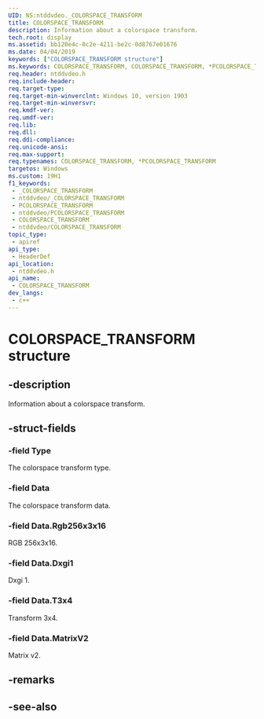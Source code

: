 ```yaml
---
UID: NS:ntddvdeo._COLORSPACE_TRANSFORM
title: COLORSPACE_TRANSFORM
description: Information about a colorspace transform.
tech.root: display
ms.assetid: bb120e4c-0c2e-4211-be2c-0d8767e01676
ms.date: 04/04/2019
keywords: ["COLORSPACE_TRANSFORM structure"]
ms.keywords: COLORSPACE_TRANSFORM, COLORSPACE_TRANSFORM, *PCOLORSPACE_TRANSFORM,
req.header: ntddvdeo.h
req.include-header: 
req.target-type: 
req.target-min-winverclnt: Windows 10, version 1903
req.target-min-winversvr: 
req.kmdf-ver: 
req.umdf-ver: 
req.lib: 
req.dll: 
req.ddi-compliance: 
req.unicode-ansi: 
req.max-support: 
req.typenames: COLORSPACE_TRANSFORM, *PCOLORSPACE_TRANSFORM
targetos: Windows
ms.custom: 19H1
f1_keywords:
 - _COLORSPACE_TRANSFORM
 - ntddvdeo/_COLORSPACE_TRANSFORM
 - PCOLORSPACE_TRANSFORM
 - ntddvdeo/PCOLORSPACE_TRANSFORM
 - COLORSPACE_TRANSFORM
 - ntddvdeo/COLORSPACE_TRANSFORM
topic_type:
 - apiref
api_type:
 - HeaderDef
api_location:
 - ntddvdeo.h
api_name:
 - COLORSPACE_TRANSFORM
dev_langs:
 - c++
---
```


# COLORSPACE_TRANSFORM structure


## -description

Information about a colorspace transform.

## -struct-fields

### -field Type

The colorspace transform type.

### -field Data

The colorspace transform data.

### -field Data.Rgb256x3x16

RGB 256x3x16.

### -field Data.Dxgi1

Dxgi 1.

### -field Data.T3x4

Transform 3x4.

### -field Data.MatrixV2

 
Matrix v2.

## -remarks

## -see-also

